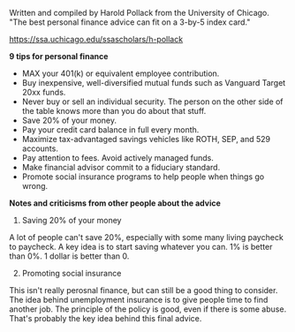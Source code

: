 
Written and compiled by Harold Pollack from the University of Chicago. "The best personal finance advice can fit on a 3-by-5 index card." 

https://ssa.uchicago.edu/ssascholars/h-pollack

**9 tips for personal finance**
* MAX your 401(k) or equivalent employee contribution.
* Buy inexpensive, well-diversified mutual funds such as Vanguard Target 20xx funds. 
* Never buy or sell an individual security. The person on the other side of the table knows more than you do about that stuff.
* Save 20% of your money. 
* Pay your credit card balance in full every month.
* Maximize tax-advantaged savings vehicles like ROTH, SEP, and 529 accounts.
* Pay attention to fees. Avoid actively managed funds.
* Make financial advisor commit to a fiduciary standard.
* Promote social insurance programs to help people when things go wrong.


**Notes and criticisms from other people about the advice**
1. Saving 20% of your money

A lot of people can't save 20%, especially with some many living paycheck to paycheck. A key idea is to start saving whatever you can. 1% is better than 0%. 1 dollar is better than 0. 

2. Promoting social insurance

This isn't really perosnal finance, but can still be a good thing to consider. The idea behind unemployment insurance is to give people time to find another job. The principle of the policy is good, even if there is some abuse. That's probably the key idea behind this final advice. 
